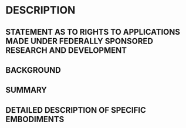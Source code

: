 # DESCRIPTION

## STATEMENT AS TO RIGHTS TO APPLICATIONS MADE UNDER FEDERALLY SPONSORED RESEARCH AND DEVELOPMENT

## BACKGROUND

## SUMMARY

## DETAILED DESCRIPTION OF SPECIFIC EMBODIMENTS

